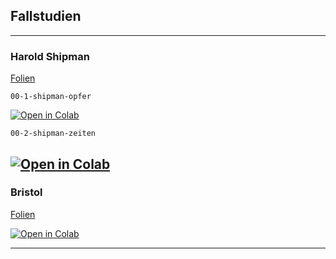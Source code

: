 ## Fallstudien

---

### Harold Shipman

[Folien](https://docs.google.com/presentation/d/1gOlKrLmjg5r-f4MoXgI9Qlj9WrPXkm_9SMCUOzQf-vA/edit?usp=sharing)

`00-1-shipman-opfer`

[![Open in Colab](https://colab.research.google.com/assets/colab-badge.svg)](https://colab.research.google.com/github/kirenz/statistik-fallstudien/blob/main/00-1-shipman-opfer.ipynb)

`00-2-shipman-zeiten`

[![Open in Colab](https://colab.research.google.com/assets/colab-badge.svg)](https://colab.research.google.com/github/kirenz/statistik-fallstudien/blob/main/00-1-shipman-zeiten.ipynb)
---


### Bristol

[Folien](https://docs.google.com/presentation/d/1gOlKrLmjg5r-f4MoXgI9Qlj9WrPXkm_9SMCUOzQf-vA/edit?usp=sharing)

[![Open in Colab](https://colab.research.google.com/assets/colab-badge.svg)](https://colab.research.google.com/github/kirenz/statistik-fallstudien/blob/main/00-1-shipman-opfer-code.ipynb)

---
